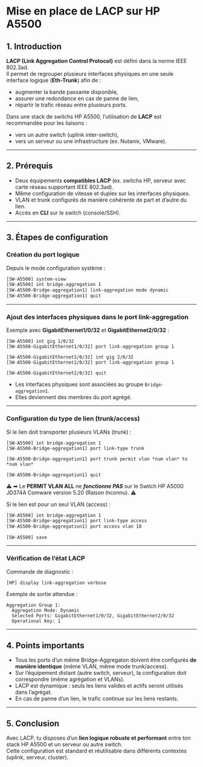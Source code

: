 # Mise en place de LACP sur HP A5500

##  1. Introduction
**LACP (Link Aggregation Control Protocol)** est défini dans la norme IEEE 802.3ad.  
Il permet de regrouper plusieurs interfaces physiques en une seule interface logique (**Eth-Trunk**) afin de :  
- augmenter la bande passante disponible,  
- assurer une redondance en cas de panne de lien,  
- répartir le trafic réseau entre plusieurs ports.  

Dans une stack de switchs HP A5500, l’utilisation de **LACP** est recommandée pour les liaisons :  
- vers un autre switch (uplink inter-switch),  
- vers un serveur ou une infrastructure (ex. Nutanix, VMware).  

---

##  2. Prérequis
- Deux équipements **compatibles LACP** (ex. switchs HP, serveur avec carte réseau supportant IEEE 802.3ad).  
- Même configuration de vitesse et duplex sur les interfaces physiques.  
- VLAN et trunk configurés de manière cohérente de part et d’autre du lien.  
- Accès en **CLI** sur le switch (console/SSH).

---

##  3. Étapes de configuration

### Création du port logique 
Depuis le mode configuration système :
```bash
[SW-A5500] system-view
[SW-A5500] int bridge-aggregation 1
[SW-A5500-Bridge-aggregation1] link-aggregation mode dynamic
[SW-A5500-Bridge-aggregation1] quit
```

---

### Ajout des interfaces physiques dans le port link-aggregation
Exemple avec **GigabitEthernet1/0/32** et **GigabitEthernet2/0/32** :
```
[SW-A5500] int gig 1/0/32
[SW-A5500-GigabitEthernet1/0/32] port link-aggregation group 1

[SW-A5500-GigabitEthernet2/0/32] int gig 2/0/32
[SW-A5500-GigabitEthernet2/0/32] port link-aggregation group 1

[SW-A5500-GigabitEthernet2/0/32] quit
```

- Les interfaces physiques sont associées au groupe `Bridge-aggregation1`.  
- Elles deviennent des membres du port agrégé.  

---

### Configuration du type de lien (trunk/access)
Si le lien doit transporter plusieurs VLANs (trunk) :
```
[SW-A5500] int bridge-aggregation 1
[SW-A5500-Bridge-aggregation1] port link-type trunk

[SW-A5500-Bridge-aggregation1] port trunk permit vlan *num vlan* to *num vlan* 

[SW-A5500-Bridge-aggregation1] quit
```
⚠️ ➡ Le **PERMIT VLAN ALL** ne ***fonctionne PAS*** sur le Swtich HP A5000 JD374A Comware version 5.20 (Raison Inconnu). ⚠️

Si le lien est pour un seul VLAN (access) :
```bash
[SW-A5500] int bridge-aggregation 1
[SW-A5500-Bridge-aggregation1] port link-type access
[SW-A5500-Bridge-aggregation1] port access vlan 10
```

```
[SW-A5500] save
```

---

### Vérification de l’état LACP
Commande de diagnostic :
```bash
[HP] display link-aggregation verbose
```

Exemple de sortie attendue :
```
Aggregation Group 1:
  Aggregation Mode: Dynamic
  Selected Ports: GigabitEthernet1/0/32, GigabitEthernet2/0/32
  Operational Key: 1
```

---

## 4. Points importants
- Tous les ports d’un même Bridge-Aggregaton doivent être configurés **de manière identique** (même VLAN, même mode trunk/access).  
- Sur l’équipement distant (autre switch, serveur), la configuration doit correspondre (même agrégation et VLANs).  
- LACP est dynamique : seuls les liens valides et actifs seront utilisés dans l’agrégat.  
- En cas de panne d’un lien, le trafic continue sur les liens restants.  

---

## 5. Conclusion
Avec LACP, tu disposes d’un **lien logique robuste et performant** entre ton stack HP A5500 et un serveur ou autre switch.  
Cette configuration est standard et réutilisable dans différents contextes (uplink, serveur, cluster).  
